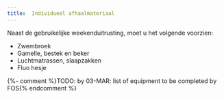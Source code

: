 ```yaml
---
title:  Individueel afhaalmateriaal
---
```

Naast de gebruikelijke weekenduitrusting, moet u het volgende voorzien:

- Zwembroek
- Gamelle, bestek en beker
- Luchtmatrassen, slaapzakken
- Fluo hesje

{%- comment %}TODO: by 03-MAR: list of equipment to be completed by FOS{% endcomment %}
